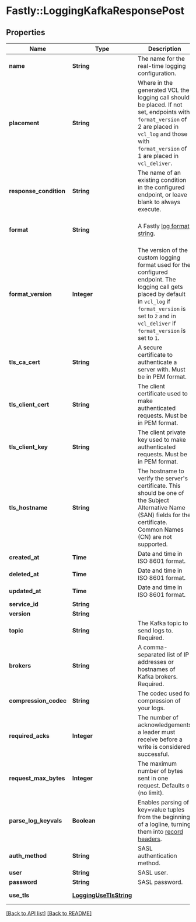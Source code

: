 # Fastly::LoggingKafkaResponsePost

## Properties

| Name | Type | Description | Notes |
| ---- | ---- | ----------- | ----- |
| **name** | **String** | The name for the real-time logging configuration. | [optional] |
| **placement** | **String** | Where in the generated VCL the logging call should be placed. If not set, endpoints with `format_version` of 2 are placed in `vcl_log` and those with `format_version` of 1 are placed in `vcl_deliver`.  | [optional] |
| **response_condition** | **String** | The name of an existing condition in the configured endpoint, or leave blank to always execute. | [optional] |
| **format** | **String** | A Fastly [log format string](https://docs.fastly.com/en/guides/custom-log-formats). | [optional][default to &#39;%h %l %u %t \&quot;%r\&quot; %&amp;gt;s %b&#39;] |
| **format_version** | **Integer** | The version of the custom logging format used for the configured endpoint. The logging call gets placed by default in `vcl_log` if `format_version` is set to `2` and in `vcl_deliver` if `format_version` is set to `1`.  | [optional][default to FORMAT_VERSION::v2] |
| **tls_ca_cert** | **String** | A secure certificate to authenticate a server with. Must be in PEM format. | [optional][default to &#39;null&#39;] |
| **tls_client_cert** | **String** | The client certificate used to make authenticated requests. Must be in PEM format. | [optional][default to &#39;null&#39;] |
| **tls_client_key** | **String** | The client private key used to make authenticated requests. Must be in PEM format. | [optional][default to &#39;null&#39;] |
| **tls_hostname** | **String** | The hostname to verify the server&#39;s certificate. This should be one of the Subject Alternative Name (SAN) fields for the certificate. Common Names (CN) are not supported. | [optional][default to &#39;null&#39;] |
| **created_at** | **Time** | Date and time in ISO 8601 format. | [optional][readonly] |
| **deleted_at** | **Time** | Date and time in ISO 8601 format. | [optional][readonly] |
| **updated_at** | **Time** | Date and time in ISO 8601 format. | [optional][readonly] |
| **service_id** | **String** |  | [optional][readonly] |
| **version** | **String** |  | [optional][readonly] |
| **topic** | **String** | The Kafka topic to send logs to. Required. | [optional] |
| **brokers** | **String** | A comma-separated list of IP addresses or hostnames of Kafka brokers. Required. | [optional] |
| **compression_codec** | **String** | The codec used for compression of your logs. | [optional] |
| **required_acks** | **Integer** | The number of acknowledgements a leader must receive before a write is considered successful. | [optional][default to REQUIRED_ACKS::one] |
| **request_max_bytes** | **Integer** | The maximum number of bytes sent in one request. Defaults `0` (no limit). | [optional][default to 0] |
| **parse_log_keyvals** | **Boolean** | Enables parsing of key&#x3D;value tuples from the beginning of a logline, turning them into [record headers](https://cwiki.apache.org/confluence/display/KAFKA/KIP-82+-+Add+Record+Headers). | [optional] |
| **auth_method** | **String** | SASL authentication method. | [optional] |
| **user** | **String** | SASL user. | [optional] |
| **password** | **String** | SASL password. | [optional] |
| **use_tls** | [**LoggingUseTlsString**](LoggingUseTlsString.md) |  | [optional][default to &#39;0&#39;] |

[[Back to API list]](../../README.md#endpoints) [[Back to README]](../../README.md)

